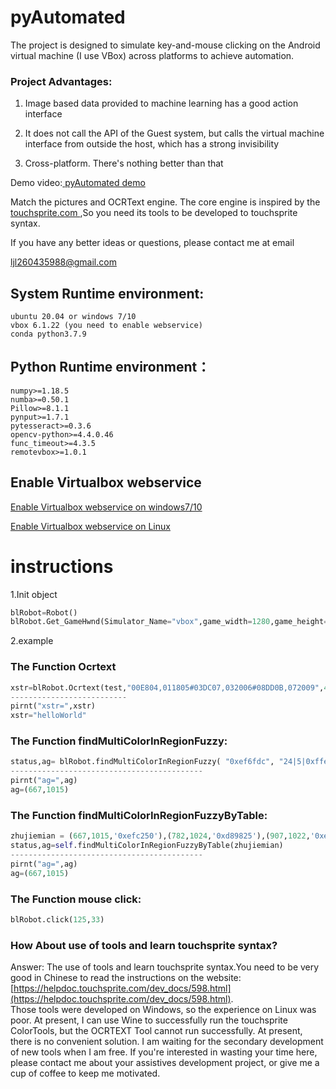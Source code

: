 
# pyAutomated
The project is designed to simulate key-and-mouse clicking on the Android virtual machine (I use VBox) across platforms to achieve automation.



### Project Advantages:  

1. Image based data provided to machine learning has a good action interface


3. It does not call the API of the Guest system, but calls the virtual machine interface from outside the host, which has a strong invisibility

4. Cross-platform. There's nothing better than that  



Demo video:[ pyAutomated demo](https://www.bilibili.com/video/BV1Ev411t7B1/)

Match the pictures and OCRText engine.
The core engine is inspired by the [ touchsprite.com ](https://www.touchsprite.com/),So you need its tools to be developed to touchsprite syntax.


If you have any better ideas or questions, please contact me at email

ljl260435988@gmail.com


## System Runtime environment:
    ubuntu 20.04 or windows 7/10
    vbox 6.1.22 (you need to enable webservice)
    conda python3.7.9

## Python Runtime environment：
    numpy>=1.18.5
    numba>=0.50.1
    Pillow>=8.1.1
    pynput>=1.7.1
    pytesseract>=0.3.6
    opencv-python>=4.4.0.46
    func_timeout>=4.3.5
    remotevbox>=1.0.1

## Enable Virtualbox webservice
[ Enable Virtualbox webservice on windows7/10 ](https://www.how2shout.com/how-to/how-create-virtualbox-webservice-as-system-service-on-windows-10-7.html)   

[ Enable Virtualbox webservice on Linux](https://www.virtualbox.org/manual/ch09.html#vboxwebsrv-daemon)


 

# instructions

1.Init object
```python
blRobot=Robot()
blRobot.Get_GameHwnd(Simulator_Name="vbox",game_width=1280,game_height=720)
```

2.example

### The Function Ocrtext
```python
xstr=blRobot.Ocrtext(test,"00E804,011805#03DC07,032006#08DD0B,072009",444,506,589,560)
--------------------------
pirnt("xstr=",xstr)
xstr="helloWorld"

```
### The Function findMultiColorInRegionFuzzy:
```python
status,ag= blRobot.findMultiColorInRegionFuzzy( "0xef6fdc", "24|5|0xffeecb,-7|30|0x2fb7ff", 90, 0, 0, 1919, 1079)
-------------------------------------------
pirnt("ag=",ag)
ag=(667,1015)
```

### The Function findMultiColorInRegionFuzzyByTable:
```python
zhujiemian = (667,1015,'0xefc250'),(782,1024,'0xd89825'),(907,1022,'0xea8f4f'),(1022,1017,'0xf8cf48'),(1124,1020,'0xb75715')
status,ag=self.findMultiColorInRegionFuzzyByTable(zhujiemian)
-------------------------------------------
pirnt("ag=",ag)
ag=(667,1015)
```

### The Function mouse click:
```python
blRobot.click(125,33)
```


### How About use of tools and learn touchsprite syntax?
Answer: The use of tools and learn touchsprite syntax.You need to be very good in Chinese to read the instructions on the website: [https://helpdoc.touchsprite.com/dev_docs/598.html](https://helpdoc.touchsprite.com/dev_docs/598.html).    
Those tools were developed on Windows, so the experience on Linux was poor.
At present, I can use Wine to successfully run the touchsprite ColorTools, but the OCRTEXT Tool cannot run successfully. At present, there is no convenient solution. I am waiting for the secondary development of new tools when I am free. If you're interested in wasting your time here, please contact me about your assistives development project, or give me a cup of coffee to keep me motivated.




